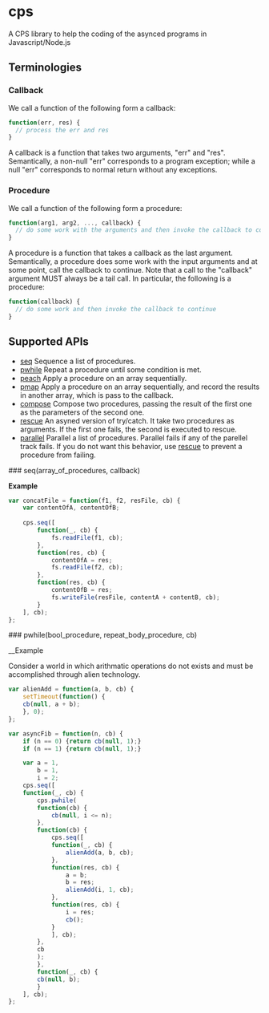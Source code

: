 
# cps

A CPS library to help the coding of the asynced programs in Javascript/Node.js

## Terminologies

### Callback

We call a function of the following form a callback:

```javascript
function(err, res) {
  // process the err and res
}
```

A callback is a function that takes two arguments, "err" and "res".  Semantically, a non-null "err" corresponds to a program exception; while a null "err" corresponds to normal return without any exceptions.

### Procedure

We call a function of the following form a procedure:

```javascript
function(arg1, arg2, ..., callback) {
  // do some work with the arguments and then invoke the callback to continue
}
```
A procedure is a function that takes a callback as the last argument.  Semantically, a procedure does some work with the input arguments and at some point, call the callback to continue.  Note that a call to the "callback" argument MUST always be a tail call.  In particular, the following is a procedure:

```javascript
function(callback) {
  // do some work and then invoke the callback to continue
}
```


## Supported APIs

* [seq](#seq) Sequence a list of procedures.
* [pwhile](#pwhile) Repeat a procedure until some condition is met.
* [peach](#peach) Apply a procedure on an array sequentially.
* [pmap](#pmap) Apply a procedure on an array sequentially, and record the results in another array, which is pass to the callback.
* [compose](#compose) Compose two procedures, passing the result of the first one as the parameters of the second one.
* [rescue](#rescue) An asyned version of try/catch.  It take two procedures as arguments.  If the first one fails, the second is executed to rescue.
* [parallel](#parallel) Parallel a list of procedures.  Parallel fails if any of the parellel track fails.  If you do not want this behavior, use [rescue](#rescue) to prevent a procedure from failing.

<a name="seq"/>
### seq(array_of_procedures, callback)

__Example__

```javascript
var concatFile = function(f1, f2, resFile, cb) {
    var contentOfA, contentOfB;
    
    cps.seq([
        function(_, cb) {
            fs.readFile(f1, cb);
        },
        function(res, cb) {
            contentOfA = res;
            fs.readFile(f2, cb);
        },
        function(res, cb) {
            contentOfB = res;
            fs.writeFile(resFile, contentA + contentB, cb);
        }
    ], cb);
};
```

<a name="pwhile">
### pwhile(bool_procedure, repeat_body_procedure, cb)

__Example

Consider a world in which arithmatic operations do not exists and must be accomplished through alien technology.

```javascript
var alienAdd = function(a, b, cb) {
    setTimeout(function() {
	cb(null, a + b);
    }, 0);
};

var asyncFib = function(n, cb) {
    if (n == 0) {return cb(null, 1);}
    if (n == 1) {return cb(null, 1);}

    var a = 1, 
        b = 1, 
        i = 2;
    cps.seq([
	function(_, cb) {
	    cps.pwhile(
		function(cb) {
		    cb(null, i <= n);
		},
		function(cb) {
		    cps.seq([
			function(_, cb) {
			    alienAdd(a, b, cb);
			},
			function(res, cb) {
			    a = b;
			    b = res;
			    alienAdd(i, 1, cb);
			},
			function(res, cb) {
			    i = res;
			    cb();
			}
		    ], cb);
		},
		cb
	    );
        },
        function(_, cb) {
	    cb(null, b);
        }
    ], cb);
};
```

